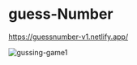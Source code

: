 # guess-Number

https://guessnumber-v1.netlify.app/

![gussing-game1](https://user-images.githubusercontent.com/71316063/160800867-b190793d-831c-4e9a-9db5-084656a4f076.jpg)

